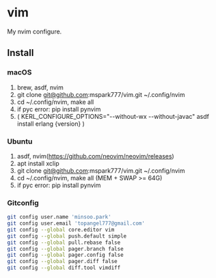 # vim

My nvim configure.

## Install

### macOS
1. brew, asdf, nvim
1. git clone git@github.com:mspark777/vim.git ~/.config/nvim
1. cd ~/.config/nvim, make all
1. if pyc error: pip install pynvim
1. ( KERL_CONFIGURE_OPTIONS="--without-wx --without-javac" asdf install erlang {version} )

### Ubuntu
1. asdf, nvim(https://github.com/neovim/neovim/releases)
1. apt install xclip
1. git clone git@github.com:mspark777/vim.git ~/.config/nvim
1. cd ~/.config/nvim, make all (MEM + SWAP >= 64G)
1. if pyc error: pip install pynvim

### Gitconfig
```sh
git config user.name 'minsoo.park'
git config user.email 'topangel777@gmail.com'
git config --global core.editor vim
git config --global push.default simple
git config --global pull.rebase false
git config --global pager.branch false
git config --global pager.config false
git config --global pager.diff false
git config --global diff.tool vimdiff
```
